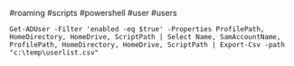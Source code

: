 #roaming #scripts #powershell #user #users
```
Get-ADUser -Filter 'enabled -eq $true' -Properties ProfilePath, HomeDirectory, HomeDrive, ScriptPath | Select Name, SamAccountName, ProfilePath, HomeDirectory, HomeDrive, ScriptPath | Export-Csv -path "c:\temp\userlist.csv"
```